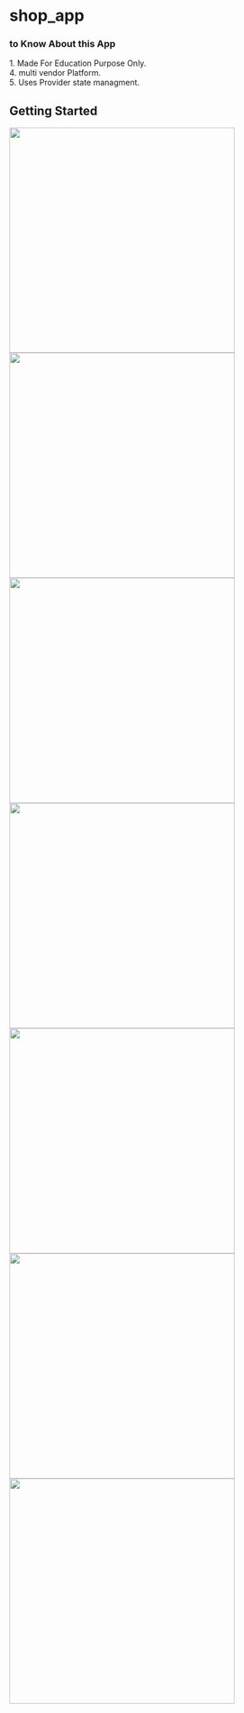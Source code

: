 # shop_app
 <h3>to Know About this App </h3>
 1. Made For Education Purpose Only.<br>
 4. multi vendor Platform.<br>
 5. Uses Provider state managment.<br>


## Getting Started

<img src = https://user-images.githubusercontent.com/79464470/163846729-ca056f72-4b98-4600-9fd3-00e01bb10302.png width=400/>
<img src = https://user-images.githubusercontent.com/79464470/163846741-f9347e62-ed0b-4215-8975-13b7d5a2e675.png width=400/>
<img src =  https://user-images.githubusercontent.com/79464470/163846747-29966958-4893-4add-8244-9b7387c5ebd7.png width=400/>
<img src =  https://user-images.githubusercontent.com/79464470/163846756-55f53c8a-e488-41cf-a20f-5e63ccbfecec.png width=400/>
<img src =  https://user-images.githubusercontent.com/79464470/163846760-329b6418-502e-4cac-8758-588558dc7ab2.png width=400/>
<img src = https://user-images.githubusercontent.com/79464470/163846767-bca6999e-3c57-4607-9116-0c3c724bab64.png width=400/>
<img src =  https://user-images.githubusercontent.com/79464470/163846775-c6cf26d3-6595-4c37-9b77-8b4e4c8ca16f.png width=400/>

